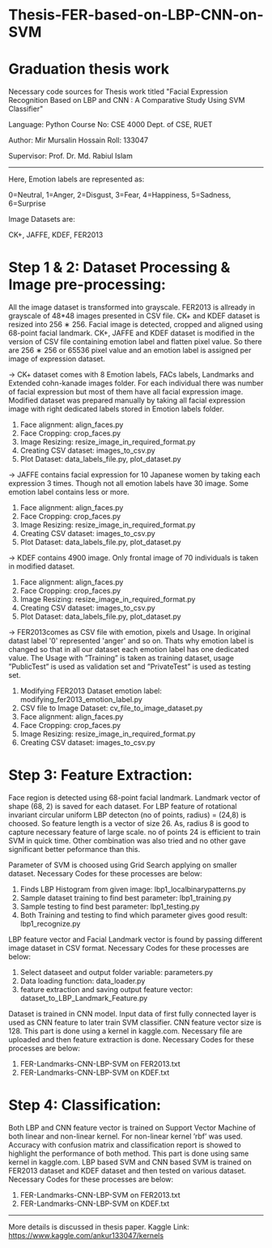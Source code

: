 # Thesis-FER-based-on-LBP-CNN-on-SVM
# Graduation thesis work



Necessary code sources for Thesis work titled "Facial Expression Recognition Based on LBP and CNN : A Comparative Study Using SVM Classifier"

Language: Python
Course No: CSE 4000
Dept. of CSE, RUET

Author: Mir Mursalin Hossain
Roll: 133047

Supervisor: Prof. Dr. Md. Rabiul Islam


--------------------------------------


Here, Emotion labels are represented as:

0=Neutral, 1=Anger, 2=Disgust, 3=Fear, 4=Happiness, 5=Sadness, 6=Surprise


Image Datasets are:

CK+, JAFFE, KDEF, FER2013



# Step 1 & 2: Dataset Processing & Image pre-processing:


All the image dataset is transformed into grayscale. FER2013 is allready in grayscale of 48*48 images presented in CSV file. CK+ and KDEF dataset is resized into 256 ∗ 256. Facial image is detected, cropped and aligned using 68-point facial landmark. CK+, JAFFE and KDEF dataset is modified in the version of CSV file containing emotion label and flatten pixel value. So there are 256 ∗ 256 or 65536 pixel value and an emotion label is assigned per image of expression dataset.




-> CK+ dataset comes with 8 Emotion labels, FACs labels, Landmarks and Extended cohn-kanade images folder. For each individual there was number of facial expression but most of them have all facial expression image. Modified dataset was prepared manually by taking all facial expression image with right dedicated labels stored in Emotion labels folder. 


1. Face alignment: align_faces.py
2. Face Cropping: crop_faces.py
3. Image Resizing: resize_image_in_required_format.py
4. Creating CSV dataset: images_to_csv.py
5. Plot Dataset: data_labels_file.py, plot_dataset.py



-> JAFFE contains facial expression for 10 Japanese women by taking each expression 3 times. Though not all emotion labels have 30 image. Some emotion label contains less or more. 


1. Face alignment: align_faces.py
2. Face Cropping: crop_faces.py
3. Image Resizing: resize_image_in_required_format.py
4. Creating CSV dataset: images_to_csv.py
5. Plot Dataset: data_labels_file.py, plot_dataset.py



-> KDEF contains 4900 image. Only frontal image of 70 individuals is taken in modified dataset.


1. Face alignment: align_faces.py
2. Face Cropping: crop_faces.py
3. Image Resizing: resize_image_in_required_format.py
4. Creating CSV dataset: images_to_csv.py
5. Plot Dataset: data_labels_file.py, plot_dataset.py



-> FER2013comes as CSV file with emotion, pixels and Usage. In original datast label '0' represented 'anger' and so on. Thats why emotion label is changed so that in all our dataset each emotion label has one dedicated value. The Usage with ”Training” is taken as training dataset, usage ”PublicTest” is used as validation set and ”PrivateTest” is used as testing set. 


1. Modifying FER2013 Dataset emotion label: modifying_fer2013_emotion_label.py
2. CSV file to Image Dataset: cv_file_to_image_dataset.py
3. Face alignment: align_faces.py
4. Face Cropping: crop_faces.py
5. Image Resizing: resize_image_in_required_format.py
6. Creating CSV dataset: images_to_csv.py



# Step 3: Feature Extraction:


Face region is detected using 68-point facial landmark. Landmark vector of shape (68, 2) is saved for each dataset. For LBP feature of rotational invariant circular uniform LBP detecton (no of points, radius) = (24,8) is choosed. So feature length is a vector of size 26. As, radius 8 is good to capture necessary feature of large  scale. no of points 24 is efficient to train SVM in quick time. Other combination was also tried and no other gave significant better peformance than this.


Parameter of SVM is choosed using Grid Search applying on smaller dataset. Necessary Codes for these processes are below:


1. Finds LBP Histogram from given image: lbp1_localbinarypatterns.py
2. Sample dataset training to find best parameter: lbp1_training.py
3. Sample testing to find best parameter: lbp1_testing.py
4. Both Training and testing to find which parameter gives good result: lbp1_recognize.py


LBP feature vector and Facial Landmark vector is found by passing different image dataset in CSV format. Necessary Codes for these processes are below:

1. Select dataseet and output folder variable: parameters.py
2. Data loading function: data_loader.py
3. feature extraction and saving output feature vector: dataset_to_LBP_Landmark_Feature.py


Dataset is trained in CNN model. Input data of first fully connected layer is used as CNN feature to later train SVM classifier. CNN feature vector size is 128. This part is done using a kernel in kaggle.com. Necessary file are uploaded and then feature extraction is done. Necessary Codes for these processes are below:

1. FER-Landmarks-CNN-LBP-SVM on FER2013.txt
2. FER-Landmarks-CNN-LBP-SVM on KDEF.txt




# Step 4: Classification:


Both LBP and CNN feature vector is trained on Support Vector Machine of both linear and non-linear kernel. For non-linear kernel ’rbf’ was used. Accuracy with confusion matrix and classification report is showed to highlight the performance of both method. This part is done using same kernel in kaggle.com. LBP based SVM and CNN based SVM is trained on FER2013 dataset and KDEF dataset and then tested on various dataset. Necessary Codes for these processes are below:


1. FER-Landmarks-CNN-LBP-SVM on FER2013.txt
2. FER-Landmarks-CNN-LBP-SVM on KDEF.txt


-------------------------------------------



More details is discussed in thesis paper.
Kaggle Link: https://www.kaggle.com/ankur133047/kernels

